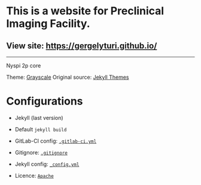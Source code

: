 # This is a website for Preclinical Imaging Facility.

## View site: https://gergelyturi.github.io/

-----
Nyspi 2p core

Theme: [Grayscale](https://github.com/jeromelachaud/grayscale-theme/)
Original source: [Jekyll Themes](http://themes.jekyllrc.org/grayscale/)

# Configurations

- Jekyll (last version)
- Default `jekyll build`

- GitLab-CI config: [`.gitlab-ci.yml`](https://gitlab.com/jekyll-themes/grayscale/blob/master/.gitlab-ci.yml)
- Gitignore: [`.gitignore`](https://gitlab.com/jekyll-themes/grayscale/blob/master/.gitignore)
- Jekyll config: [`_config.yml`](https://gitlab.com/jekyll-themes/grayscale/blob/master/_config.yml)
- Licence: [`Apache`](https://gitlab.com/jekyll-themes/grayscale/blob/master/LICENCE)